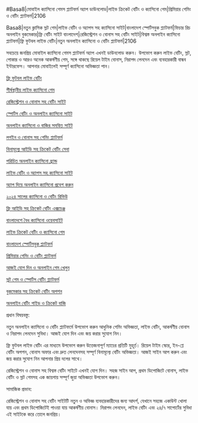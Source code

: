 #Basa8|মোবাইল ক্যাসিনো গেমস প্ল্যাটফর্ম অ্যাপ ডাউনলোড|লাইভ ক্রিকেট বেটিং ও ক্যাসিনো গেম|প্রিমিয়ার গেমিং ও বেটিং প্ল্যাটফর্ম|2106

Basa8|নতুন ক্লাসিক স্লট গেম|লাইভ বেটিং ও অ্যাপস সহ ক্যাসিনো সাইট|বাংলাদেশ স্পোর্টসবুক প্ল্যাটফর্ম|ফিচার রিচ অনলাইন বুকমেকার|ফ্রি বেটিং সাইট বাংলাদেশ|রেজিস্ট্রেশন ও বোনাস সহ বেটিং সাইট|বিশ্বস্ত অনলাইন ক্যাসিনো প্ল্যাটফর্ম|ফ্রি ফুটবল লাইভ বেটিং|নতুন অনলাইন ক্যাসিনো ও বেটিং প্ল্যাটফর্ম|2106

সবচেয়ে জনপ্রিয় মোবাইল ক্যাসিনো গেমস প্ল্যাটফর্ম অ্যাপ এখনই ডাউনলোড করুন। উপভোগ করুন লাইভ বেটিং, স্লট, পোকার ও আরও অনেক আকর্ষণীয় গেম, সঙ্গে থাকছে রিয়েল টাইম বোনাস, নিরাপদ লেনদেন এবং ব্যবহারকারী বান্ধব ইন্টারফেস। আপনার মোবাইলেই সম্পূর্ণ ক্যাসিনো অভিজ্ঞতা পান।


<a href="https://basa8wap.com/">ফ্রি ফুটবল লাইভ বেটিং</a>

<a href="https://basa8sx.com/">শীর্ষস্থানীয় লাইভ ক্যাসিনো গেম</a>

<a href="https://basa8hub.com/">রেজিস্ট্রেশন ও বোনাস সহ বেটিং সাইট</a>

<a href="https://basa8uk.net/">স্পোর্টস বেটিং ও অনলাইন ক্যাসিনো সাইট</a>

<a href="https://basa8wap.net/">অনলাইন ক্যাসিনো ও বাজির সমন্বিত সাইট</a>

<a href="https://basa8vip.com/">লগইন ও বোনাস সহ গেমিং প্ল্যাটফর্ম</a>

<a href="https://basa8us.net/">বিনামূল্যে আইডি সহ ক্রিকেট বেটিং সেবা</a>

<a href="https://basa8vip.net/">পরিচিত অনলাইন ক্যাসিনো ব্র্যান্ড</a>

<a href="https://basa8pc.com/">লাইভ বেটিং ও অ্যাপস সহ ক্যাসিনো সাইট</a>

<a href="https://basa8pro.com/">অ্যাপ দিয়ে অনলাইন ক্যাসিনো প্রবেশ করুন</a>

<a href="https://basa8now.net/">২০২৪ সালের ক্যাসিনো ও বেটিং রিভিউ</a>

<a href="https://basa8live.com/">ফ্রি আইডি সহ ক্রিকেট বেটিং এক্সচেঞ্জ</a>

<a href="https://basa8pc.net/">বাংলাদেশে বৈধ ক্যাসিনো ওয়েবসাইট</a>

<a href="https://basa8us.com/">লাইভ ক্রিকেট বেটিং ও ক্যাসিনো গেম</a>

<a href="https://basa8live.net/">বাংলাদেশ স্পোর্টসবুক প্ল্যাটফর্ম</a>

<a href="https://basa8hub.net/">প্রিমিয়ার গেমিং ও বেটিং প্ল্যাটফর্ম</a>

<a href="https://basa8uk.com/">আজই যোগ দিন ও অনলাইন গেম খেলুন</a>

<a href="https://basa8now.com/">স্লট গেম ও স্পোর্টস বেটিং প্ল্যাটফর্ম</a>

<a href="https://basa8pro.net/">বুকমেকার সহ ক্রিকেট বেটিং অপশন</a>

<a href="https://basa8sx.net/">অনলাইন বেটিং গাইড ও ক্রিকেট বাজি</a>


প্রধান বিষয়বস্তু:

নতুন অনলাইন ক্যাসিনো ও বেটিং প্ল্যাটফর্মে উপভোগ করুন আধুনিক গেমিং অভিজ্ঞতা, লাইভ বেটিং, আকর্ষণীয় বোনাস ও নিরাপদ লেনদেন সুবিধা। আজই যোগ দিন এবং জয় করার সুযোগ নিন।

ফ্রি ফুটবল লাইভ বেটিং এর মাধ্যমে উপভোগ করুন উত্তেজনাপূর্ণ ম্যাচের প্রতিটি মুহূর্ত। রিয়েল টাইম স্কোর, ইন-প্লে বেটিং অপশন, বোনাস অফার এবং দ্রুত লেনদেনসহ সম্পূর্ণ বিনামূল্যে বেটিং অভিজ্ঞতা। আজই সাইন আপ করুন এবং জয় করার সুযোগ নিন আপনার প্রিয় দলের সাথে।

রেজিস্ট্রেশন ও বোনাস সহ বিশ্বস্ত বেটিং সাইটে এখনই যোগ দিন। সহজ সাইন আপ, প্রথম ডিপোজিটে বোনাস, লাইভ বেটিং ও স্লট গেমসহ এক জায়গায় সম্পূর্ণ জুয়া অভিজ্ঞতা উপভোগ করুন।

সামাজিক প্রভাব:

রেজিস্ট্রেশন ও বোনাস সহ বেটিং সাইটটি নতুন ও অভিজ্ঞ ব্যবহারকারীদের জন্য আদর্শ, যেখানে সহজে একাউন্ট খোলা যায় এবং প্রথম ডিপোজিটেই পাওয়া যায় আকর্ষণীয় বোনাস। নিরাপদ লেনদেন, লাইভ বেটিং এবং ২৪/৭ সাপোর্টের সুবিধা এই সাইটকে করে তোলে জনপ্রিয়।
